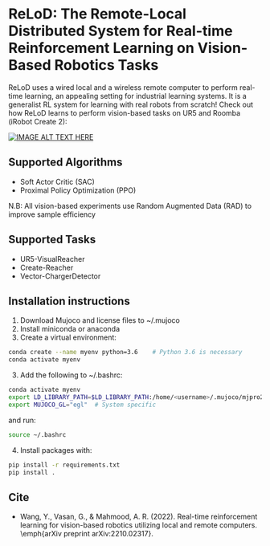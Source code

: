 # ReLoD: The Remote-Local Distributed System for Real-time Reinforcement Learning on Vision-Based Robotics Tasks

ReLoD uses a wired local and a wireless remote computer to perform real-time learning, an appealing setting for industrial learning systems. It is a generalist RL system for learning with real robots from scratch! 
Check out how ReLoD learns to perform vision-based tasks on UR5 and Roomba (iRobot Create 2): 

[![IMAGE ALT TEXT HERE](https://img.youtube.com/vi/7iZKryi1xSY/0.jpg)](https://www.youtube.com/watch?v=7iZKryi1xSY)

## Supported Algorithms
- Soft Actor Critic (SAC)
- Proximal Policy Optimization (PPO)

N.B: All vision-based experiments use Random Augmented Data (RAD) to improve sample efficiency

## Supported Tasks
- UR5-VisualReacher
- Create-Reacher
- Vector-ChargerDetector

## Installation instructions
1. Download Mujoco and license files to ~/.mujoco
2. Install miniconda or anaconda
3. Create a virtual environment:
```bash
conda create --name myenv python=3.6    # Python 3.6 is necessary
conda activate myenv
```
3. Add the following to ~/.bashrc:
```bash
conda activate myenv
export LD_LIBRARY_PATH=$LD_LIBRARY_PATH:/home/<username>/.mujoco/mjpro210/bin   # Change based on mujoco version
export MUJOCO_GL="egl"  # System specific
```
and run:
```bash
source ~/.bashrc
```
4. Install packages with:
```bash
pip install -r requirements.txt
pip install .
```

## Cite
* Wang, Y., Vasan, G., & Mahmood, A. R. (2022). Real-time reinforcement learning for vision-based robotics utilizing local and remote computers. \emph{arXiv preprint arXiv:2210.02317}.

